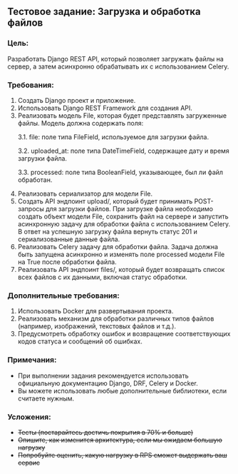 ﻿## <a name="_r0o1my6ig7el"></a>Тестовое задание: Загрузка и обработка файлов
### <a name="_kao5ldkze8hh"></a>**Цель:**
Разработать Django REST API, который позволяет загружать файлы на сервер, а затем асинхронно обрабатывать их с использованием Celery.
### <a name="_varvt7a01qxo"></a>**Требования:**
1. Создать Django проект и приложение.
2. Использовать Django REST Framework для создания API.
3. Реализовать модель File, которая будет представлять загруженные файлы. Модель должна содержать поля: <p>
    3.1. file: поле типа FileField, используемое для загрузки файла. <p>
    3.2. uploaded\_at: поле типа DateTimeField, содержащее дату и время загрузки файла. <p>
    3.3. processed: поле типа BooleanField, указывающее, был ли файл обработан. <p>
4. Реализовать сериализатор для модели File.
5. Создать API эндпоинт upload/, который будет принимать POST-запросы для загрузки файлов. При загрузке файла необходимо создать объект модели File, сохранить файл на сервере и запустить асинхронную задачу для обработки файла с использованием Celery. В ответ на успешную загрузку файла вернуть статус 201 и сериализованные данные файла.
6. Реализовать Celery задачу для обработки файла. Задача должна быть запущена асинхронно и изменять поле processed модели File на True после обработки файла.
7. Реализовать API эндпоинт files/, который будет возвращать список всех файлов с их данными, включая статус обработки.
### <a name="_czoidmg4fyf2"></a>**Дополнительные требования:**
1. Использовать Docker для развертывания проекта.
2. Реализовать механизм для обработки различных типов файлов (например, изображений, текстовых файлов и т.д.).
3. Предусмотреть обработку ошибок и возвращение соответствующих кодов статуса и сообщений об ошибках.
### <a name="_1zjhcmxmnn45"></a>Примечания:
- При выполнении задания рекомендуется использовать официальную документацию Django, DRF, Celery и Docker.
- Вы можете использовать любые дополнительные библиотеки, если считаете нужным.
### <a name="_t8g97urrc13s"></a>Усложения:
- ~~Тесты (постарайтесь достичь покрытия в 70% и больше)~~
- ~~Опишите, как изменится архитектура, если мы ожидаем большую нагрузку~~
- ~~Попробуйте оценить, какую нагрузку в RPS сможет выдержать ваш сервис~~
